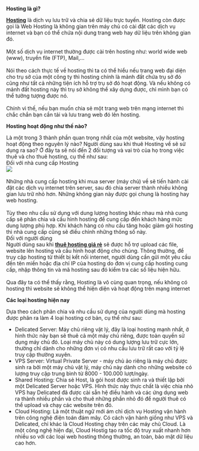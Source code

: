 **Hosting là gì?**

**[Hosting](https://hostingviet.vn/host-la-gi)** là dịch vụ lưu trữ và chia sẻ dữ liệu trực tuyến. Hosting còn được gọi là Web Hosting là không gian trên máy chủ có cài đặt các dịch vụ internet và bạn có thể chứa nội dung trang web hay dữ liệu trên không gian đó.  
   
Một số dịch vụ internet thường được cài trên hosting như: world wide web (www), truyền file (FTP), Mail,...  
   
Nói theo cách thực tế về hosting thì ta có thể hiểu nếu trang web đại diện cho trụ sở của một công ty thì hosting chính là mảnh đất chứa trụ sở đó cũng như tất cả những tiện ích hỗ trợ trụ sở đó hoạt động. Và nếu không có mảnh đất hosting này thì trụ sở không thể xây dựng được, chỉ mình bạn có thể tưởng tượng được nó.  
   
Chính vì thế, nếu bạn muốn chia sẻ một trang web trên mạng internet thì chắc chắn bạn cần tải và lưu trang web đó lên hosting.

**Hosting hoạt động như thế nào?**

Là một trong 3 thành phần quan trọng nhất của một website, vậy hosting hoạt động theo nguyên lý nào? Người dùng sau khi thuê Hosting về sẽ sử dụng ra sao? Ở đây ta sẽ nói đến 2 đối tượng và vai trò của họ trong việc thuê và cho thuê hosting, cụ thể như sau:  
Đối với nhà cung cấp Hosting  
![](http://phuongtanthanh.gov.vn/uploads/news/2020_10/image-20201029105521-2.jpeg)  
   
Những nhà cung cấp hosting khi mua server (máy chủ) về sẽ tiến hành cài đặt các dịch vụ internet trên server, sau đó chia server thành nhiều không gian lưu trữ nhỏ hơn. Những không gian này được gọi chung là hosting hay web hosting.  
   
Tùy theo nhu cầu sử dụng với dung lượng hosting khác nhau mà nhà cung cấp sẽ phân chia và cấu hình hosting để cung cấp đến khách hàng mức dung lượng phù hợp. Khi khách hàng có nhu cầu tăng hoặc giảm gói hosting thì nhà cung cấp cũng sẽ điều chỉnh những thông số này.  
Đối với người dùng  
Người dùng sau khi **[thuê hosting giá rẻ](https://hostingviet.vn/hosting-gia-re)** sẽ được hỗ trợ upload các file, website lên hosting và cấu hình hoạt động cho chúng. Thông thường, để truy cập hosting từ thiết bị kết nối internet, người dùng cần gửi một yêu cầu đến tên miền hoặc địa chỉ IP của hosting do đơn vị cung cấp hosting cung cấp, nhập thông tin và mã hosting sau đó kiểm tra các số liệu hiện hữu.  
   
Qua đây ta có thể thấy rằng, Hosting là vô cùng quan trọng, nếu không có hosting thì website sẽ không thể hiện diện và hoạt động trên mạng internet

**Các loại hosting hiện nay**

Dựa theo cách phân chia và nhu cầu sử dụng của người dùng mà hosting được phân ra làm 4 loại hosting cơ bản, cụ thể như sau:

- Delicated Server: Máy chủ riêng vật lý, đây là loại hosting mạnh nhất, ở hình thức này bạn sẽ thuê cả một máy chủ riêng, được toàn quyền sử dụng máy chủ đó. Loại máy chủ này có dung lượng lưu trữ cực lớn, thường chỉ dành cho những đơn vị có nhu cầu lưu trữ rất cao với tỷ lệ truy cập thường xuyên.
- VPS Server: Virtual Private Server - máy chủ ảo riêng là máy chủ được sinh ra bởi một máy chủ vật lý, máy chủ này dành cho những website có lượng truy cập trung bình từ 8000 - 100.000 lượt/ngày.
- Shared Hosting: Chia sẻ Host, là gói host được sinh ra và thiết lập bởi một Delicated Server hoặc VPS. Hình thức này thực chất là việc chia nhỏ VPS hay Delicated đã được cài sẵn hệ điều hành và các ứng dụng web ra thành nhiều phần và cho thuê những phần nhỏ đó để người thuê có thể upload và chạy các website trên đó.
- Cloud Hosting: Là một thuật ngữ mới ám chỉ dịch vụ Hosting vận hành trên công nghệ điện toán đám mây. Có cách vận hành giống như VPS và Delicated, chỉ khác là Cloud Hosting chạy trên các máy chủ Cloud. Là một công nghệ hiện đại, Cloud Hostig tạo ra tốc độ truy xuất nhanh hơn nhiều so với các loại web hosting thông thường, an toàn, bảo mật dữ liệu cao hơn.
